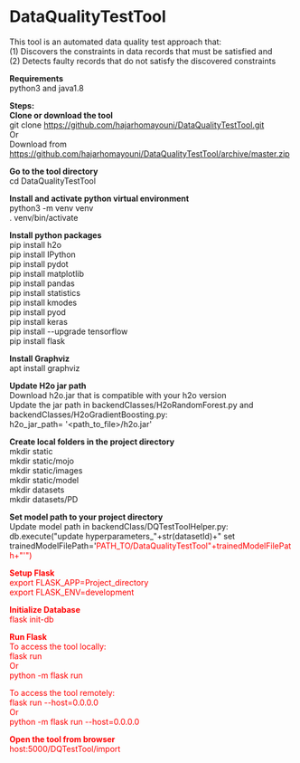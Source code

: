 # DataQualityTestTool
This tool is an automated data quality test approach that:<br/> 
(1) Discovers the constraints in data records that must be satisfied and <br/>
(2) Detects faulty records that do not satisfy the discovered constraints <br/>

**Requirements**<br/>
 python3 and java1.8
 
**Steps:**<br/>
**Clone or download the tool**<br/>
git clone https://github.com/hajarhomayouni/DataQualityTestTool.git <br/>
Or <br/>
Download from https://github.com/hajarhomayouni/DataQualityTestTool/archive/master.zip <br/>

**Go to the tool directory**<br/>
cd DataQualityTestTool<br/>

**Install and activate python virtual environment**<br/>
python3 -m venv venv<br/>
. venv/bin/activate<br/>

**Install python packages**<br/>
pip install h2o<br/>
pip install IPython<br/>
pip install pydot<br/>
pip install matplotlib<br/>
pip install pandas<br/>
pip install statistics<br/>
pip install  kmodes<br/>
pip install pyod<br/>
pip install keras<br/>
pip install --upgrade tensorflow<br/>
pip install flask<br/>

**Install Graphviz**<br/>
apt install graphviz<br/>

**Update H2o jar path**</br>
Download h2o.jar that is compatible with your h2o version <br/>
Update the jar path in backendClasses/H2oRandomForest.py and backendClasses/H2oGradientBoosting.py: <br/>
h2o_jar_path= '<path_to_file>/h2o.jar'

**Create local folders in the project directory**<br/>
mkdir static<br/>
mkdir static/mojo<br/>
mkdir static/images<br/>
mkdir static/model<br/>
mkdir datasets<br/>
mkdir datasets/PD<br/>

**Set model path to your project directory**<br/>
Update model path in backendClass/DQTestToolHelper.py: <br/>
db.execute("update hyperparameters_"+str(datasetId)+" 
set trainedModelFilePath='<font color="red">PATH_TO<font/>/DataQualityTestTool"+trainedModelFilePath+"'")<br/>

**Setup Flask**<br/>
export FLASK_APP=Project_directory<br/>
export FLASK_ENV=development<br/>

**Initialize Database**<br/>
flask init-db<br/>

**Run Flask**<br/>
To access the tool locally:<br/>
flask run<br/>
Or<br/>
python -m flask run

To access the tool remotely:<br/>
flask run --host=0.0.0.0<br/>
Or<br/>
python -m flask run --host=0.0.0.0</br>

**Open the tool from browser**</br>
host:5000/DQTestTool/import
